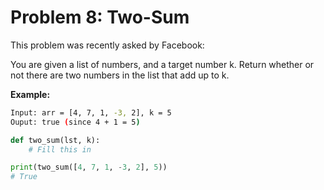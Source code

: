 # Problem 8: Two-Sum

This problem was recently asked by Facebook:

You are given a list of numbers, and a target number k. Return whether or not there are two numbers in the list that add up to k.

**Example:**

```bash
Input: arr = [4, 7, 1, -3, 2], k = 5
Ouput: true (since 4 + 1 = 5)
```

```python
def two_sum(lst, k):
    # Fill this in

print(two_sum([4, 7, 1, -3, 2], 5))
# True